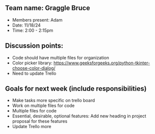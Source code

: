 ## Team name: Graggle Bruce
- Members present: Adam
- Date: 11/18/24
- Time: 2:00 - 2:15pm
## Discussion points:
- Code should have multiple files for organization
- Color picker library: https://www.geeksforgeeks.org/python-tkinter-choose-color-dialog/
- Need to update Trello
## Goals for next week (include responsibilities)
- Make tasks more specific on trello board
- Work on multiple files for code
- Multiple files for code
- Essential, desirable, optional features: Add new heading in project proposal for these features
- Update Trello more
